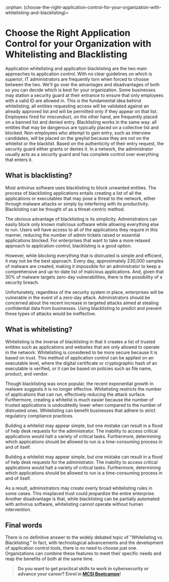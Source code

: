 :orphan:
(choose-the-right-application-control-for-your-organization-with-whitelisting-and-blacklisting)=
# Choose the Right Application Control for your Organization with Whitelisting and Blacklisting
 

Application whitelisting and application blacklisting are the two main approaches to application control. With no clear guidelines on which is superior, IT administrators are frequently torn when forced to choose between the two. We'll go over the advantages and disadvantages of both so you can decide which is best for your organization. Some businesses may station a security guard at their entrance to ensure that only employees with a valid ID are allowed in. This is the fundamental idea behind whitelisting; all entities requesting access will be validated against an already approved list and will be permitted only if they appear on that list. Employees fired for misconduct, on the other hand, are frequently placed on a banned list and denied entry. Blacklisting works in the same way: all entities that may be dangerous are typically placed on a collective list and blocked. Non-employees who attempt to gain entry, such as interview candidates, will be placed on the greylist because they are not on the whitelist or the blacklist. Based on the authenticity of their entry request, the security guard either grants or denies it. In a network, the administrator usually acts as a security guard and has complete control over everything that enters it.

## What is blacklisting?

Most antivirus software uses blacklisting to block unwanted entities. The process of blacklisting applications entails creating a list of all the applications or executables that may pose a threat to the network, either through malware attacks or simply by interfering with its productivity. Blacklisting can be thought of as a threat-centric method.

The obvious advantage of blacklisting is its simplicity. Administrators can easily block only known malicious software while allowing everything else to run. Users will have access to all of the applications they require in this manner, reducing the number of admin tickets raised or essential applications blocked. For enterprises that want to take a more relaxed approach to application control, blacklisting is a good option.

However, while blocking everything that is distrusted is simple and efficient, it may not be the best approach. Every day, approximately 230,000 samples of malware are created, making it impossible for an administrator to keep a comprehensive and up-to-date list of malicious applications. And, given that 30% of malware targets zero-day vulnerabilities, there is the possibility of a security breach.

Unfortunately, regardless of the security system in place, enterprises will be vulnerable in the event of a zero-day attack. Administrators should be concerned about the recent increase in targeted attacks aimed at stealing confidential data from businesses. Using blacklisting to predict and prevent these types of attacks would be ineffective.

## What is whitelisting?

Whitelisting is the inverse of blacklisting in that it creates a list of trusted entities such as applications and websites that are only allowed to operate in the network. Whitelisting is considered to be more secure because it is based on trust. This method of application control can be applied on an executable level, where the digital certificate or cryptographic hash of an executable is verified, or it can be based on policies such as file name, product, and vendor.

Though blacklisting was once popular, the recent exponential growth in malware suggests it is no longer effective. Whitelisting restricts the number of applications that can run, effectively reducing the attack surface. Furthermore, creating a whitelist is much easier because the number of trusted applications is undoubtedly lower when compared to the number of distrusted ones. Whitelisting can benefit businesses that adhere to strict regulatory compliance practices.

Building a whitelist may appear simple, but one mistake can result in a flood of help desk requests for the administrator. The inability to access critical applications would halt a variety of critical tasks. Furthermore, determining which applications should be allowed to run is a time-consuming process in and of itself.

Building a whitelist may appear simple, but one mistake can result in a flood of help desk requests for the administrator. The inability to access critical applications would halt a variety of critical tasks. Furthermore, determining which applications should be allowed to run is a time-consuming process in and of itself.

As a result, administrators may create overly broad whitelisting rules in some cases. This misplaced trust could jeopardize the entire enterprise. Another disadvantage is that, while blacklisting can be partially automated with antivirus software, whitelisting cannot operate without human intervention.

## Final words

There is no definitive answer to the widely debated topic of "Whitelisting vs. Blacklisting." In fact, with technological advancements and the development of application control tools, there is no need to choose just one. Organizations can combine these features to meet their specific needs and reap the benefits of both at the same time.

> **Do you want to get practical skills to work in cybersecurity or advance your career? Enrol in [MCSI Bootcamps](https://www.mosse-institute.com/bootcamps.html)!**